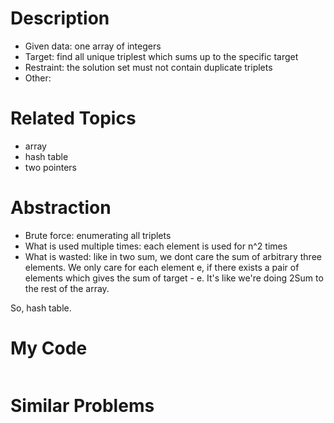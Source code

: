 Description
================
* Given data: one array of integers
* Target: find all unique triplest which sums up to the specific target
* Restraint: the solution set must not contain duplicate triplets
* Other: 

Related Topics
================
* array
* hash table
* two pointers

Abstraction
================
* Brute force: enumerating all triplets
* What is used multiple times: each element is used for n^2 times
* What is wasted: like in two sum, we dont care the sum of arbitrary three elements. We only care for each element e, if there exists a pair of elements which gives the sum of target - e. It's like we're doing 2Sum to the rest of the array.

So, hash table.

My Code
================

```md

```

Similar Problems
===============
